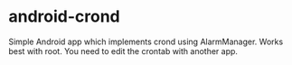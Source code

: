 # android-crond

Simple Android app which implements crond using AlarmManager.
Works best with root.
You need to edit the crontab with another app.
